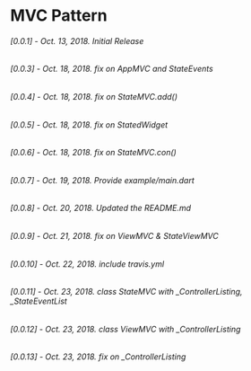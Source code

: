 # MVC Pattern
###### [0.0.1] - Oct. 13, 2018. Initial Release
###### [0.0.3] - Oct. 18, 2018. fix on AppMVC and StateEvents
###### [0.0.4] - Oct. 18, 2018. fix on StateMVC.add()
###### [0.0.5] - Oct. 18, 2018. fix on StatedWidget
###### [0.0.6] - Oct. 18, 2018. fix on StateMVC.con()
###### [0.0.7] - Oct. 19, 2018. Provide example/main.dart
###### [0.0.8] - Oct. 20, 2018. Updated the README.md
###### [0.0.9] - Oct. 21, 2018. fix on ViewMVC & StateViewMVC
###### [0.0.10] - Oct. 22, 2018. include travis.yml
###### [0.0.11] - Oct. 23, 2018. class StateMVC with _ControllerListing, _StateEventList 
###### [0.0.12] - Oct. 23, 2018. class ViewMVC with _ControllerListing
###### [0.0.13] - Oct. 23, 2018. fix on _ControllerListing

